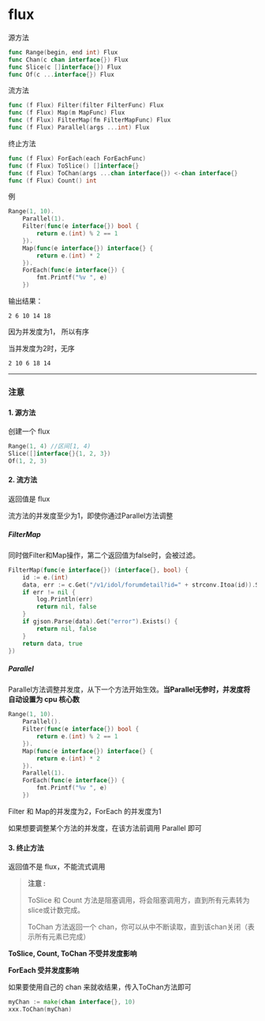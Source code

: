 # flux

源方法

```go
func Range(begin, end int) Flux
func Chan(c chan interface{}) Flux
func Slice(c []interface{}) Flux
func Of(c ...interface{}) Flux
```



流方法

```go
func (f Flux) Filter(filter FilterFunc) Flux
func (f Flux) Map(m MapFunc) Flux
func (f Flux) FilterMap(fm FilterMapFunc) Flux
func (f Flux) Parallel(args ...int) Flux
```



终止方法

```go
func (f Flux) ForEach(each ForEachFunc)
func (f Flux) ToSlice() []interface{}
func (f Flux) ToChan(args ...chan interface{}) <-chan interface{}
func (f Flux) Count() int
```



例

```go
Range(1, 10).
	Parallel(1).
	Filter(func(e interface{}) bool {
        return e.(int) % 2 == 1
	}).
	Map(func(e interface{}) interface{} {
		return e.(int) * 2
	}).
	ForEach(func(e interface{}) {
		fmt.Printf("%v ", e)
	})
```

输出结果：

```shell
2 6 10 14 18
```

因为并发度为1， 所以有序

当并发度为2时，无序

```shell
2 10 6 18 14
```

--------------------

### 注意

#### 1. 源方法

创建一个 flux

```go
Range(1, 4)	//区间[1, 4)
Slice([]interface{}{1, 2, 3})
Of(1, 2, 3)
```

#### 2. 流方法

返回值是 flux

流方法的并发度至少为1，即使你通过Parallel方法调整
##### FilterMap

同时做Filter和Map操作，第二个返回值为false时，会被过滤。

```go
FilterMap(func(e interface{}) (interface{}, bool) {
    id := e.(int)
    data, err := c.Get("/v1/idol/forumdetail?id=" + strconv.Itoa(id)).String()
    if err != nil {
        log.Println(err)
        return nil, false
    }
    if gjson.Parse(data).Get("error").Exists() {
        return nil, false
    }
    return data, true
})
```

##### Parallel

Parallel方法调整并发度，从下一个方法开始生效。**当Parallel无参时，并发度将自动设置为 cpu 核心数**

```go
Range(1, 10).
	Parallel().
	Filter(func(e interface{}) bool {
        return e.(int) % 2 == 1
	}).
	Map(func(e interface{}) interface{} {
		return e.(int) * 2
	}).
	Parallel(1).
	ForEach(func(e interface{}) {
		fmt.Printf("%v ", e)
	})
```

Filter 和 Map的并发度为2，ForEach 的并发度为1

如果想要调整某个方法的并发度，在该方法前调用 Parallel 即可

#### 3. 终止方法

返回值不是 flux，不能流式调用

> **注意 :**
>
> ToSlice 和 Count 方法是阻塞调用，将会阻塞调用方，直到所有元素转为slice或计数完成。
>
> ToChan 方法返回一个 chan，你可以从中不断读取，直到该chan关闭（表示所有元素已完成）

**ToSlice, Count, ToChan 不受并发度影响**

**ForEach 受并发度影响**

如果要使用自己的 chan 来就收结果，传入ToChan方法即可

```go
myChan := make(chan interface{}, 10)
xxx.ToChan(myChan)
```
